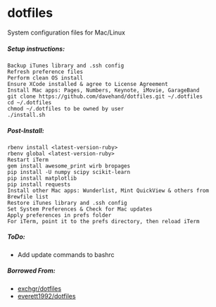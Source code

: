 # dotfiles
System configuration files for Mac/Linux

##### Setup instructions:
    Backup iTunes library and .ssh config
    Refresh preference files
    Perform clean OS install
    Ensure XCode installed & agree to License Agreement
    Install Mac apps: Pages, Numbers, Keynote, iMovie, GarageBand
    git clone https://github.com/davehand/dotfiles.git ~/.dotfiles
    cd ~/.dotfiles
    chmod ~/.dotfiles to be owned by user
    ./install.sh

##### Post-Install:
    rbenv install <latest-version-ruby>
    rbenv global <latest-version-ruby>
    Restart iTerm
    gem install awesome_print wirb bropages
    pip install -U numpy scipy scikit-learn
    pip install matplotlib
    pip install requests
    Install other Mac apps: Wunderlist, Mint QuickView & others from Brewfile list
    Restore iTunes library and .ssh config
    Set System Preferences & Check for Mac updates
    Apply preferences in prefs folder
    For iTerm, point it to the prefs directory, then reload iTerm

##### ToDo:
* Add update commands to bashrc

##### Borrowed From:
* [exchgr/dotfiles](https://github.com/exchgr/dotfiles)
* [everett1992/dotfiles](https://github.com/everett1992/dotfiles)
